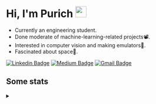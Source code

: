 <h1 align="left">Hi, I'm Purich
<img src="https://media.giphy.com/media/hvRJCLFzcasrR4ia7z/giphy.gif" width="30px"/></h1>

* Currently an engineering student.
* Done moderate of machine-learning-related projects:film_projector:.
* Interested in computer vision and making emulators:space_invader:.
* Fascinated about space:milky_way:.

[![Linkedin Badge](https://img.shields.io/badge/-Purich-blue?style=flat-square&logo=Linkedin&logoColor=white&link=https://www.linkedin.com/in/purich-siritip-16b3b3255/)](https://www.linkedin.com/in/purich-siritip-16b3b3255) [![Medium Badge](https://img.shields.io/badge/-@purich-gray?style=flat-square&labelColor=000000&logo=Medium&link=https://medium.com/@phuritsiritip)](https://medium.com/@phuritsiritip)
[![Gmail Badge](https://img.shields.io/badge/-mark.phurit@gmail.com-c14438?style=flat-square&logo=Gmail&logoColor=white&link=mailto:mark.phurit@gmail.com)](mailto:mark.phurit@gmail.com)

## Some stats

<details>
  <summary></summary>
  
  <!--START_SECTION:waka-->
**I'm an Early 🐤** 

```text
🌞 Morning                645 commits         █████████░░░░░░░░░░░░░░░░   36.65 % 
🌆 Daytime                544 commits         ████████░░░░░░░░░░░░░░░░░   30.91 % 
🌃 Evening                506 commits         ███████░░░░░░░░░░░░░░░░░░   28.75 % 
🌙 Night                  65 commits          █░░░░░░░░░░░░░░░░░░░░░░░░   03.69 % 
```


📊 **This Week I Spent My Time On** 

```text
💬 Programming Languages: 
JavaScript               9 mins              ██████████████████░░░░░░░   72.25 % 
HTML                     3 mins              ███████░░░░░░░░░░░░░░░░░░   27.75 % 

🐱‍💻 Projects: 
Lab11                    13 mins             █████████████████████████   100.00 % 
```


<!--END_SECTION:waka-->

  <!--START_SECTION:waka-simple-->

```text
From: 19 January 2023 - To: 01 October 2023

Total Time: 88 hrs 26 mins

Python         66 hrs 59 mins  ███████████████████░░░░░░   75.76 %
Java           10 hrs 57 mins  ███░░░░░░░░░░░░░░░░░░░░░░   12.39 %
GDScript3      2 hrs 34 mins   ▓░░░░░░░░░░░░░░░░░░░░░░░░   02.91 %
C++            1 hr 42 mins    ▒░░░░░░░░░░░░░░░░░░░░░░░░   01.93 %
YAML           50 mins         ▒░░░░░░░░░░░░░░░░░░░░░░░░   00.96 %
Text           43 mins         ▒░░░░░░░░░░░░░░░░░░░░░░░░   00.82 %
```

<!--END_SECTION:waka-simple-->

  <!--![Anurag's GitHub stats](https://github-readme-stats.vercel.app/api?username=vikimark&show_icons=true&theme=gruvbox_light)-->
  
</details>

<!--
**vikimark/vikimark** is a ✨ _special_ ✨ repository because its `README.md` (this file) appears on your GitHub profile.

Here are some ideas to get you started:

- 🔭 I’m currently working on ...
- 🌱 I’m currently learning ...
- 👯 I’m looking to collaborate on ...
- 🤔 I’m looking for help with ...
- 💬 Ask me about ...
- 📫 How to reach me: ...
- 😄 Pronouns: ...
- ⚡ Fun fact: ...
-->
